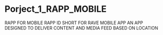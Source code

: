 # Porject_1_RAPP_MOBILE
RAPP FOR MOBILE
RAPP ID SHORT FOR RAVE MOBILE APP
AN APP DESIGNED TO DELIVER CONTENT AND MEDIA FEED BASED ON LOCATION
